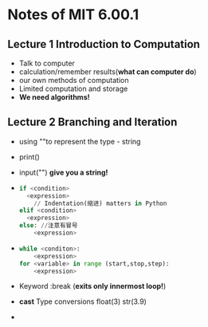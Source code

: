 # Notes of MIT 6.00.1

## **Lecture 1 Introduction to Computation**

* Talk to computer
* calculation/remember results(**what can computer do**)
* our own methods of  computation
* Limited computation and storage
* **We need algorithms!**

## **Lecture 2 Branching and Iteration**

* using ""to represent the type - string

* print()

* input("") **give you a string!**

* ```python
  if <condition>
  	<expression>
      // Indentation(缩进) matters in Python
  elif <condition>
  	<expression>
  else: //注意有冒号
      <expression>
  ```

* ```python
  while <conditon>:
      <expression>
  for <variable> in range (start,stop,step):
      <expression>
  ```

* Keyword :break (**exits only innermost loop!**)

* **cast**  Type conversions float(3) str(3.9)

* 